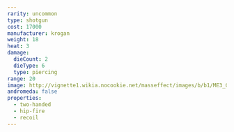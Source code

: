 ```yaml
---
rarity: uncommon
type: shotgun
cost: 17000
manufacturer: krogan
weight: 18
heat: 3
damage:
  dieCount: 2
  dieType: 6
  type: piercing
range: 20
image: http://vignette1.wikia.nocookie.net/masseffect/images/b/b1/ME3_Graal_Spike_Thrower_Shotgun.png/revision/latest?cb=20120317201204
andromeda: false
properties:
  - two-handed
  - hip-fire
  - recoil
---
```

